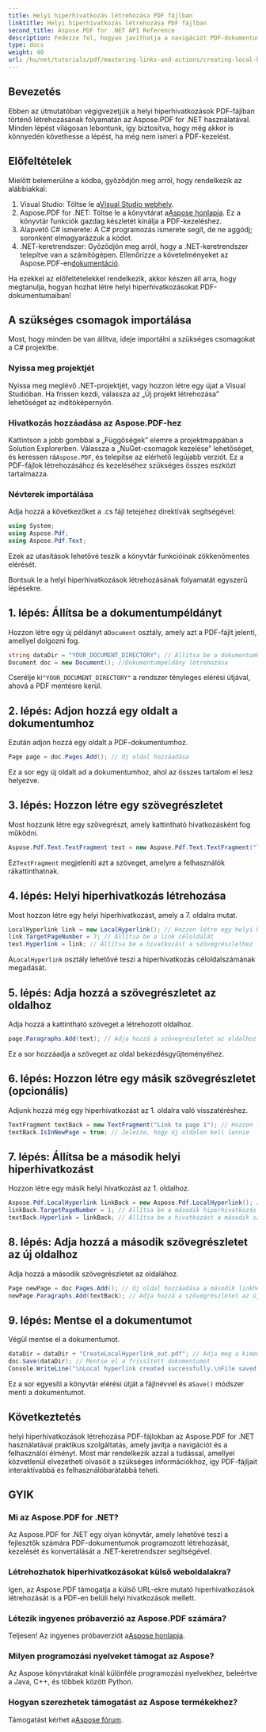 ```yaml
---
title: Helyi hiperhivatkozás létrehozása PDF fájlban
linktitle: Helyi hiperhivatkozás létrehozása PDF fájlban
second_title: Aspose.PDF for .NET API Reference
description: Fedezze fel, hogyan javíthatja a navigációt PDF-dokumentumaiban helyi hiperhivatkozások létrehozásával az Aspose.PDF for .NET segítségével. Ez a lépésről lépésre bemutató útmutató végigvezeti Önt a teljes folyamaton.
type: docs
weight: 40
url: /hu/net/tutorials/pdf/mastering-links-and-actions/creating-local-hyperlink/
---
```

## Bevezetés

Ebben az útmutatóban végigvezetjük a helyi hiperhivatkozások PDF-fájlban történő létrehozásának folyamatán az Aspose.PDF for .NET használatával. Minden lépést világosan lebontunk, így biztosítva, hogy még akkor is könnyedén követhesse a lépést, ha még nem ismeri a PDF-kezelést.

## Előfeltételek

Mielőtt belemerülne a kódba, győződjön meg arról, hogy rendelkezik az alábbiakkal:

1.  Visual Studio: Töltse le a[Visual Studio webhely](https://visualstudio.microsoft.com/).
2.  Aspose.PDF for .NET: Töltse le a könyvtárat a[Aspose honlapja](https://releases.aspose.com/pdf/net/). Ez a könyvtár funkciók gazdag készletét kínálja a PDF-kezeléshez.
3. Alapvető C# ismerete: A C# programozás ismerete segít, de ne aggódj; soronként elmagyarázzuk a kódot.
4. .NET-keretrendszer: Győződjön meg arról, hogy a .NET-keretrendszer telepítve van a számítógépen. Ellenőrizze a követelményeket az Aspose.PDF-en[dokumentáció](https://reference.aspose.com/pdf/net/).

Ha ezekkel az előfeltételekkel rendelkezik, akkor készen áll arra, hogy megtanulja, hogyan hozhat létre helyi hiperhivatkozásokat PDF-dokumentumaiban!

## A szükséges csomagok importálása

Most, hogy minden be van állítva, ideje importálni a szükséges csomagokat a C# projektbe.

### Nyissa meg projektjét

Nyissa meg meglévő .NET-projektjét, vagy hozzon létre egy újat a Visual Studióban. Ha frissen kezdi, válassza az „Új projekt létrehozása” lehetőséget az indítóképernyőn.

### Hivatkozás hozzáadása az Aspose.PDF-hez

 Kattintson a jobb gombbal a „Függőségek” elemre a projektmappában a Solution Explorerben. Válassza a „NuGet-csomagok kezelése” lehetőséget, és keressen rá`Aspose.PDF`, és telepítse az elérhető legújabb verziót. Ez a PDF-fájlok létrehozásához és kezeléséhez szükséges összes eszközt tartalmazza.

### Névterek importálása

Adja hozzá a következőket a .cs fájl tetejéhez direktívák segítségével:

```csharp
using System;
using Aspose.Pdf;
using Aspose.Pdf.Text;
```

Ezek az utasítások lehetővé teszik a könyvtár funkcióinak zökkenőmentes elérését.

Bontsuk le a helyi hiperhivatkozások létrehozásának folyamatát egyszerű lépésekre.

## 1. lépés: Állítsa be a dokumentumpéldányt

 Hozzon létre egy új példányt a`Document` osztály, amely azt a PDF-fájlt jelenti, amellyel dolgozni fog.

```csharp
string dataDir = "YOUR_DOCUMENT_DIRECTORY"; // Állítsa be a dokumentumkönyvtárat
Document doc = new Document(); //Dokumentumpéldány létrehozása
```

 Cserélje ki`"YOUR_DOCUMENT_DIRECTORY"` a rendszer tényleges elérési útjával, ahová a PDF mentésre kerül.

## 2. lépés: Adjon hozzá egy oldalt a dokumentumhoz

Ezután adjon hozzá egy oldalt a PDF-dokumentumhoz.

```csharp
Page page = doc.Pages.Add(); // Új oldal hozzáadása
```

Ez a sor egy új oldalt ad a dokumentumhoz, ahol az összes tartalom el lesz helyezve.

## 3. lépés: Hozzon létre egy szövegrészletet

Most hozzunk létre egy szövegrészt, amely kattintható hivatkozásként fog működni.

```csharp
Aspose.Pdf.Text.TextFragment text = new Aspose.Pdf.Text.TextFragment("link page number test to page 7"); // Hozzon létre egy szövegrészletet
```

 Ez`TextFragment` megjeleníti azt a szöveget, amelyre a felhasználók rákattinthatnak.

## 4. lépés: Helyi hiperhivatkozás létrehozása

Most hozzon létre egy helyi hiperhivatkozást, amely a 7. oldalra mutat.

```csharp
LocalHyperlink link = new LocalHyperlink(); // Hozzon létre egy helyi hiperhivatkozást
link.TargetPageNumber = 7; // Állítsa be a link céloldalát
text.Hyperlink = link; // Állítsa be a hivatkozást a szövegrészlethez
```

 A`LocalHyperlink` osztály lehetővé teszi a hiperhivatkozás céloldalszámának megadását.

## 5. lépés: Adja hozzá a szövegrészletet az oldalhoz

Adja hozzá a kattintható szöveget a létrehozott oldalhoz.

```csharp
page.Paragraphs.Add(text); // Adja hozzá a szövegrészletet az oldalhoz
```

Ez a sor hozzáadja a szöveget az oldal bekezdésgyűjteményéhez.

## 6. lépés: Hozzon létre egy másik szövegrészletet (opcionális)

Adjunk hozzá még egy hiperhivatkozást az 1. oldalra való visszatéréshez.

```csharp
TextFragment textBack = new TextFragment("Link to page 1"); // Hozzon létre egy új szövegrészletet
textBack.IsInNewPage = true; // Jelezze, hogy új oldalon kell lennie
```

## 7. lépés: Állítsa be a második helyi hiperhivatkozást

Hozzon létre egy másik helyi hivatkozást az 1. oldalhoz.

```csharp
Aspose.Pdf.LocalHyperlink linkBack = new Aspose.Pdf.LocalHyperlink(); // Hozzon létre egy másik helyi hiperhivatkozást
linkBack.TargetPageNumber = 1; // Állítsa be a második hiperhivatkozás céloldalát
textBack.Hyperlink = linkBack; // Állítsa be a hivatkozást a második szövegrészlethez
```

## 8. lépés: Adja hozzá a második szövegrészletet az új oldalhoz

Adja hozzá a második szövegrészletet az oldalához.

```csharp
Page newPage = doc.Pages.Add(); // Új oldal hozzáadása a második linkhez
newPage.Paragraphs.Add(textBack); // Adja hozzá a szövegrészletet az új oldalhoz
```

## 9. lépés: Mentse el a dokumentumot

Végül mentse el a dokumentumot.

```csharp
dataDir = dataDir + "CreateLocalHyperlink_out.pdf"; // Adja meg a kimeneti fájl nevét
doc.Save(dataDir); // Mentse el a frissített dokumentumot
Console.WriteLine("\nLocal hyperlink created successfully.\nFile saved at " + dataDir);
```

 Ez a sor egyesíti a könyvtár elérési útját a fájlnévvel és a`Save()` módszer menti a dokumentumot.

## Következtetés

helyi hiperhivatkozások létrehozása PDF-fájlokban az Aspose.PDF for .NET használatával praktikus szolgáltatás, amely javítja a navigációt és a felhasználói élményt. Most már rendelkezik azzal a tudással, amellyel közvetlenül elvezetheti olvasóit a szükséges információkhoz, így PDF-fájljait interaktívabbá és felhasználóbarátabbá teheti.

## GYIK

### Mi az Aspose.PDF for .NET?
Az Aspose.PDF for .NET egy olyan könyvtár, amely lehetővé teszi a fejlesztők számára PDF-dokumentumok programozott létrehozását, kezelését és konvertálását a .NET-keretrendszer segítségével.

### Létrehozhatok hiperhivatkozásokat külső weboldalakra?
Igen, az Aspose.PDF támogatja a külső URL-ekre mutató hiperhivatkozások létrehozását is a PDF-en belüli helyi hivatkozások mellett.

### Létezik ingyenes próbaverzió az Aspose.PDF számára?
 Teljesen! Az ingyenes próbaverziót a[Aspose honlapja](https://releases.aspose.com/).

### Milyen programozási nyelveket támogat az Aspose?
Az Aspose könyvtárakat kínál különféle programozási nyelvekhez, beleértve a Java, C++, és többek között Python.

### Hogyan szerezhetek támogatást az Aspose termékekhez?
 Támogatást kérhet a[Aspose fórum](https://forum.aspose.com/c/pdf/10).